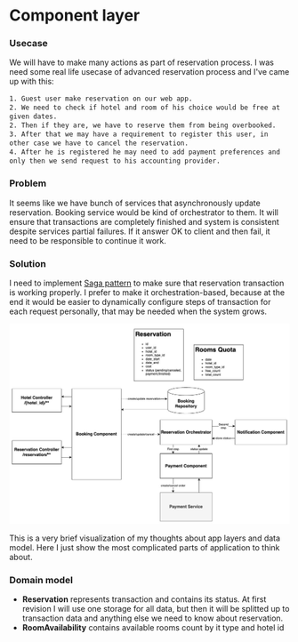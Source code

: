 # Component layer

### Usecase

We will have to make many actions as part of reservation process. I was need some real life usecase of advanced reservation process and I've came up with this: 
```
1. Guest user make reservation on our web app.
2. We need to check if hotel and room of his choice would be free at given dates.
2. Then if they are, we have to reserve them from being overbooked.
3. After that we may have a requirement to register this user, in other case we have to cancel the reservation.
4. After he is registered he may need to add payment preferences and only then we send request to his accounting provider.
```

### Problem

It seems like we have bunch of services that asynchronously update reservation. Booking service would be kind of orchestrator to them. It will ensure that transactions are completely finished and system is consistent despite services partial failures. If it answer OK to client and then fail, it need to be responsible to continue it work.

### Solution

I need to implement [Saga pattern](https://microservices.io/patterns/data/saga.html) to make sure that reservation transaction is working properly. I prefer to make it orchestration-based, because at the end it would be easier to dynamically configure steps of transaction for each request personally, that may be needed when the system grows.

![system context diagram](component-diagram.jpg)

This is a very brief visualization of my thoughts about app layers and data model. Here I just show the most complicated parts of application to think about.

### Domain model

- **Reservation** represents transaction and contains its status. At first revision I will use one storage for all data, but then it will be splitted up to transaction data and anything else we need to know about reservation.
- **RoomAvailability** contains available rooms count by it type and hotel id


